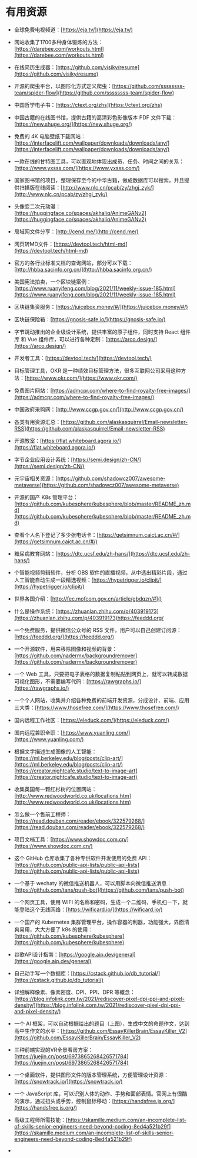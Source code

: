 # 有用资源
* 全球免费电视频道：[https://eja.tv/](https://eja.tv/)
* 网站收集了1700多种身体锻炼的方法：[https://darebee.com/workouts.html](https://darebee.com/workouts.html)
* 在线简历生成器：[https://github.com/visiky/resume](https://github.com/visiky/resume)
* 开源的爬虫平台，以图形化方式定义爬虫：[https://github.com/ssssssss-team/spider-flow](https://github.com/ssssssss-team/spider-flow)
* 中国哲学电子书：[https://ctext.org/zhs](https://ctext.org/zhs)
* 中国古籍的在线图书馆，提供古籍的高清彩色影像版本 PDF 文件下载：[https://new.shuge.org/](https://new.shuge.org/)
* 免费的 4K 电脑壁纸下载网站：[https://interfacelift.com/wallpaper/downloads/downloads/any/](https://interfacelift.com/wallpaper/downloads/downloads/any/)
* 一款在线的甘特图工具，可以直观地体现出成员、任务、时间之间的关系：[https://www.yxsss.com/](https://www.yxsss.com/)
* 国家图书馆的项目，整理保存至今的中华古籍，做成数据库可以搜索，并且提供扫描版在线阅读：[http://www.nlc.cn/pcab/zy/zhgj_zyk/](http://www.nlc.cn/pcab/zy/zhgj_zyk/)
* 头像变二次元动漫：[https://huggingface.co/spaces/akhaliq/AnimeGANv2](https://huggingface.co/spaces/akhaliq/AnimeGANv2)
* 局域网文件分享：[http://cend.me/](http://cend.me/)
* 网页转MD文件：[https://devtool.tech/html-md](https://devtool.tech/html-md)
* 官方的各行业标准文档的查询网站，部分可以下载：[http://hbba.sacinfo.org.cn/](http://hbba.sacinfo.org.cn/)
* 美国宪法拍卖，一个区块链案例：[https://www.ruanyifeng.com/blog/2021/11/weekly-issue-185.html](https://www.ruanyifeng.com/blog/2021/11/weekly-issue-185.html)
* 区块链集资服务：[https://juicebox.money/#/](https://juicebox.money/#/)
* 区块链保险箱：[https://gnosis-safe.io/](https://gnosis-safe.io/)
* 字节跳动推出的企业级设计系统，提供丰富的原子组件，同时支持 React 组件库 和 Vue 组件库，可以进行各种定制：[https://arco.design/](https://arco.design/)
* 开发者工具：[https://devtool.tech/](https://devtool.tech/)
* 目标管理工具，OKR 是一种绩效目标管理方法，很多互联网公司采用这种方法：[https://www.okr.com/](https://www.okr.com/)
* 免费图片网站：[https://admcpr.com/where-to-find-royalty-free-images/](https://admcpr.com/where-to-find-royalty-free-images/)
* 中国政府采购网：[http://www.ccgp.gov.cn/](http://www.ccgp.gov.cn/)
* 各类有用资源汇总：[https://github.com/alaskasquirrel/Email-newsletter-RSS](https://github.com/alaskasquirrel/Email-newsletter-RSS)
* 开源教室：[https://flat.whiteboard.agora.io/](https://flat.whiteboard.agora.io/)
* 字节企业应用设计系统：[https://semi.design/zh-CN/](https://semi.design/zh-CN/)
* 元宇宙相关资源：[https://github.com/shadowcz007/awesome-metaverse](https://github.com/shadowcz007/awesome-metaverse)

* 开源的国产 K8s 管理平台：[https://github.com/kubesphere/kubesphere/blob/master/README_zh.md](https://github.com/kubesphere/kubesphere/blob/master/README_zh.md)
* 查看个人名下登记了多少张电话卡：[https://getsimnum.caict.ac.cn/#/](https://getsimnum.caict.ac.cn/#/)
* 糖尿病教育网站：[https://dtc.ucsf.edu/zh-hans/](https://dtc.ucsf.edu/zh-hans/)
* 个智能视频剪辑软件，分析 OBS 软件的直播视频，从中选出精彩片段，通过人工智能自动生成一段精选视频：[https://hypetrigger.io/clipit/](https://hypetrigger.io/clipit/)
* 世界各国介绍：[http://fec.mofcom.gov.cn/article/gbdqzn/#]()
* 什么是操作系统：[https://zhuanlan.zhihu.com/p/403919173](https://zhuanlan.zhihu.com/p/403919173)https://feeddd.org/
* 一个免费服务，提供微信公众号的 RSS 文件，用户可以自己创建订阅源：[https://feeddd.org/](https://feeddd.org/)
* 一个开源软件，用来移除图像和视频的背景：[https://github.com/nadermx/backgroundremover](https://github.com/nadermx/backgroundremover)
* 一个 Web 工具，只要把电子表格的数据复制粘贴到网页上，就可以转成数据可视化图形，不需要编写代码：[https://rawgraphs.io/](https://rawgraphs.io/)
* 一个个人网站，收集并介绍各种免费的前端开发资源，分成设计、前端、应用三大类：[https://www.thosefree.com/](https://www.thosefree.com/)
* 国内远程工作社区：[https://eleduck.com/](https://eleduck.com/)
* 国内远程兼职全职：[https://www.yuanling.com/](https://www.yuanling.com/)
* 根据文字描述生成图像的人工智能：[https://ml.berkeley.edu/blog/posts/clip-art/](https://ml.berkeley.edu/blog/posts/clip-art/)[https://creator.nightcafe.studio/text-to-image-art](https://creator.nightcafe.studio/text-to-image-art)
* 收集英国每一颗红杉树的位置网站：[http://www.redwoodworld.co.uk/locations.htm](http://www.redwoodworld.co.uk/locations.htm)
* 怎么做一个售前工程师：[https://read.douban.com/reader/ebook/322579268/](https://read.douban.com/reader/ebook/322579268/)
* 项目文档工具：[https://www.showdoc.com.cn/](https://www.showdoc.com.cn/)
* 这个 GitHub 仓库收集了各种专供软件开发使用的免费 API：[https://github.com/public-api-lists/public-api-lists](https://github.com/public-api-lists/public-api-lists)
* 一个基于 wechaty 的微信推送机器人，可以用脚本向微信推送消息：[https://github.com/tans/push-bot](https://github.com/tans/push-bot)
* 一个网页工具，使用 WIFI 的名称和密码，生成一个二维码，手机扫一下，就能登陆这个无线网络：[https://wificard.io/](https://wificard.io/)
* 一个国产的 Kubernetes 集群管理平台，操作容器的利器，功能强大，界面清爽易用，大大方便了 k8s 的使用：[https://github.com/kubesphere/kubesphere](https://github.com/kubesphere/kubesphere)
* 谷歌API设计指南：[https://google.aip.dev/general](https://google.aip.dev/general)
* 自己动手写一个数据库：[https://cstack.github.io/db_tutorial/](https://cstack.github.io/db_tutorial/)
* 详细解释像素、像素密度、DPI、PPI、DPR 等概念：[https://blog.infolink.com.tw/2021/rediscover-pixel-dpi-ppi-and-pixel-density/](https://blog.infolink.com.tw/2021/rediscover-pixel-dpi-ppi-and-pixel-density/)
* 一个 AI 框架，可以自动根据给出的题目（上图），生成中文的命题作文，达到高中生作文的水平：[https://github.com/EssayKillerBrain/EssayKiller_V2](https://github.com/EssayKillerBrain/EssayKiller_V2)
* 三种前端实现的VR全景看房方案：[https://juejin.cn/post/6973865268426571784](https://juejin.cn/post/6973865268426571784)
* 一个桌面软件，提供图形文件的版本管理系统，方便管理设计资源：[https://snowtrack.io/](https://snowtrack.io/)
* 一个 JavaScript 库，可以识别人体的动作、手势和面部表情。官网上有很酷的演示，通过扭头或手势，控制鼠标移动：[https://handsfree.js.org/](https://handsfree.js.org/)
* 高级工程师所需技能：[https://skamille.medium.com/an-incomplete-list-of-skills-senior-engineers-need-beyond-coding-8ed4a521b29f](https://skamille.medium.com/an-incomplete-list-of-skills-senior-engineers-need-beyond-coding-8ed4a521b29f)
* 